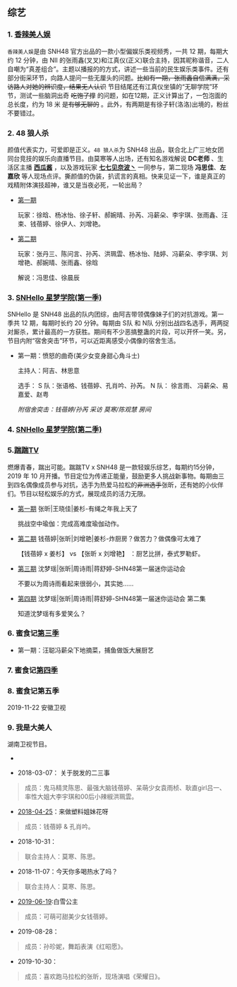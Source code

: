 ## 综艺

### 1. [香辣美人娱](https://www.bilibili.com/video/av23966338)

`香辣美人娱`是由 SNH48 官方出品的一款小型偏娱乐类视频秀，一共 12 期，每期大约 12 分钟，由 NII 的张雨鑫(叉叉)和江真仪(正义)联合主持，因其昵称谐音，二人自嘲为“真差组合”。主题以播报的的方式，讲述一些当前的民生娱乐类事件。还有部分街采环节，向路人提问一些无厘头的问题。<s>比如有一期，张雨鑫自信满满，采访路人对她的辨识度，结果无人认识</s> 节目结尾还有江真仪坐镇的“无聊学院”环节，测试一些脑洞出奇 <s>吃饱了撑</s> 的问题，如在12期，正义计算出了，一包泡面的总长度，约为 18 米 <s>是有够无聊的</s> 。此外，有两期是有徐子轩(洛洛)出境的，粉丝不要错过。

### 2. 48 狼人杀

颜值代表实力，可爱即是正义。`48 狼人杀`为 SNH48 出品，联合北上广三地女团同台竞技的娱乐向直播节目。由莫寒等人出场，还有知名游戏解说 **DC老师** 、生活区主播  **[西瓜酱](https://space.bilibili.com/3680303?from=search&seid=11153580323782187177)** ，以及游戏玩家 **[七七见奈波丶](https://space.bilibili.com/201293?from=search&seid=16858984030081895429)** 一同参与，第二现场 **冯思佳**、**左嘉欣** 等人现场点评。撕颜值的伪装，扒谎言的真相。快来见证一下，谁是真正的戏精附体演技超神，谁又是当夜必死，一轮出局？

- [第一期](https://www.bilibili.com/video/av15281738) 

   玩家：徐晗、杨冰怡、徐子轩、郝婉晴、孙芮、冯薪朵、李宇琪、张雨鑫、汪束、钱蓓婷、徐伊人、刘增艳。 

- [第二期](https://www.bilibili.com/video/av15931286)

   玩家：张丹三、陈问言、孙芮、洪珮雲、杨冰怡、陆婷、冯薪朵、李宇琪、刘增艳、郝婉晴、张雨鑫、徐晗
   
   解说：冯思佳、徐晨辰
   
   
### 3. [SNHello 星梦学院(第一季)](https://www.bilibili.com/video/av15508401)

   SNHello 是 SNH48 出品的队内团综，由阿吉带领偶像妹子们的对抗游戏。第一季共 12 期，每期时长约 20 分钟。每期由 S队 和 N队 分别出战四名选手，两两捉对厮杀，累计最高的一方获胜。期间有不少恶搞整蛊的片段，可以开怀一笑。另，节目内附“宿舍突击”环节，可以近距离感受小偶像的宿舍生活。
   
- 第一期：愤怒的曲奇(美少女变身甜心角斗士)

   主持人：阿吉、林思意
   
   选手： S 队：张语格、钱蓓婷、孔肖吟、孙芮。 N 队： 徐言雨、 冯薪朵、易嘉爱、赵粤
   
   *附宿舍突击：钱蓓婷/孙芮 采访 莫寒/陈观慧 房间*


### 4. [SNHello 星梦学院(第二季)](https://www.bilibili.com/video/av22961767)


### 5.[踹踹TV](https://space.bilibili.com/445523893?from=search&seid=14448609032259347762) 

燃爆青春，踹出可能。踹踹TV x SNH48 是一款轻娱乐综艺，每期约15分钟，2019 年 10 月开播。节目定位为传递正能量，鼓励更多人挑战新事物。每期由三到四名偶像成员参与对抗，选手为热爱马拉松的<s>非洲选手</s>张昕，还有她的小伙伴们。节目以轻松娱乐的方式，展现成员的活力无限。

- [第一期](https://www.bilibili.com/video/av71403673) 张昕|王晓佳|姜杉-有绳之年我上天了

  挑战空中瑜伽：完成高难度瑜伽动作。
  
- [第二期](https://www.bilibili.com/video/av73151008) 钱蓓婷|张昕|刘增艳|姜杉-炸厨房？做苦力？做偶像可太难了

  【钱蓓婷 x 姜杉】 vs 【张昕 x 刘增艳】 ：厨艺比拼，泰式罗勒虾。
  
- [第三期](https://www.bilibili.com/video/av75528213) 沈梦瑶|张昕|周诗雨|蒋舒婷-SHN48第一届迷你运动会

  不要以为周诗雨看起来很弱小，其实她……

- [第四期](https://www.bilibili.com/video/av76375043) 沈梦瑶|张昕|周诗雨|蒋舒婷-SHN48第一届迷你运动会 第二集

  知道沈梦瑶有多爱笑么？
  
 ### 6. 蜜食记[第三季](https://www.bilibili.com/video/av40276298)
  
 - 第一期：汪聪冯薪朵下地摘菜，捕鱼做饭大展厨艺
  
  
  
 ### 7. 蜜食记[第四季](https://www.bilibili.com/video/av40274792)
  
 ### 8. 蜜食记第五季
  
   2019-11-22 安徽卫视
   
### 9. 我是大美人

   湖南卫视节目。

- 

- 2018-03-07： 关于脱发的二三事

> 成员：鬼马精灵陈思、最强大脑钱蓓婷、呆萌少女袁雨桢、耿直girl吕一、率性大姐大李宇琪和00后小辣椒洪珮雲。

- [2018-04-25](https://www.bilibili.com/video/av22651650)：来做塑料姐妹花呀

> 成员：钱蓓婷 & 孔肖吟。

- 2018-10-31：

> 联合主持人：莫寒、陈思。

- 2018-11-07：今天你多喝热水了吗？

> 联合主持人：莫寒、陈思。

- [2019-06-19](https://www.bilibili.com/video/av56507542):白雪公主

> 成员：可萌可甜美少女钱蓓婷。

- 2019-08-28：

> 成员：孙珍妮，舞蹈表演《红昭愿》。

- 2019-10-30：

> 成员：喜欢跑马拉松的张昕，现场演唱《荣耀日》。


